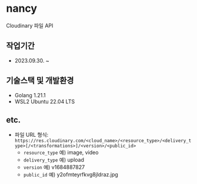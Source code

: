 # nancy

Cloudinary 파일 API

## 작업기간
- 2023.09.30. ~

## 기술스택 및 개발환경

- Golang 1.21.1
- WSL2 Ubuntu 22.04 LTS

## etc.

- 파일 URL 형식: `https://res.cloudinary.com/<cloud_name>/<resource_type>/<delivery_type>[/<transformations>]/<version>/<public_id>`
  - `resource_type` 예) image, video
  - `delivery_type` 예) upload
  - `version`       예) v1684887827
  - `public_id`     예) y2ofmteyrfkvg8jldraz.jpg
